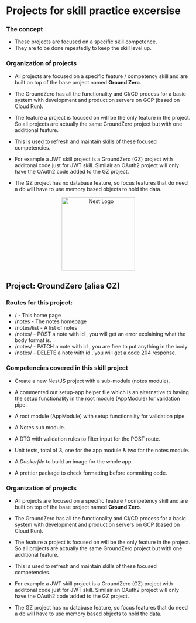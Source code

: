 <h1> Projects for skill practice excersise </h1>

<p>

### The concept
- These projects are focused on a specific skill competence.
- They are to be done repeatedly to keep the skill level up.

### Organization of projects
- All projects are focused on a specific feature / competency skill and are built on top of the base project named **Ground Zero**.

- The GroundZero has all the functionality and CI/CD process for a basic system with development and production servers on GCP (based on  Cloud Run).

- The feature a project is focused on will be the only feature in the project. So all projects are actually the same GroundZero project but with one additional feature.

- This is used to refresh and maintain skills of these focused competencies.

- For example a JWT skill project is a GroundZero (GZ) project with additonal code just for JWT skill. Similair an OAuth2 project will only have the OAuth2 code added to the GZ project.

- The GZ project has no database feature, so focus features that do need a db will have to use memory based objects to hold the data. 

</p>



<p align="center">
  <a href="http://nestjs.com/" target="blank"><img src="https://nestjs.com/img/logo-small.svg" width="200" alt="Nest Logo" /></a>
</p>


<p align="center">
            <h2> Project: GroundZero (alias GZ) </h2>
            <h3> Routes for this project: </h3>
            <ul>
            <li> / - This home page </li>
              <li> /notes - The notes homepage </li>
              <li> /notes/list - A list of notes </li>
              <li> /notes/<value> - POST a note with id <value> , you will get an error explaining what the body format is. </li>
              <li> /notes/<value> - PATCH a note with id <value> , you are free to put anything in the body. </li>
              <li> /notes/<value> - DELETE a note with id <value> , you will get a code 204 response. </li>
            </ul>
</p>

<p>

### Competencies covered in this skill project

- Create a new NestJS project with a sub-module (notes module).

- A commented out setup-app helper file which is an alternative to having the setup functionality in the root module (AppModule) for validation pipe.

- A root module (AppModule) with setup functionality for validation pipe.

- A Notes sub module.

- A DTO with validation rules to filter input for the POST route.

- Unit tests, total of 3, one for the app module & two for the notes module.

- A *Dockerfile* to build an image for the whole app.

- A prettier package to check formatting before commiting code.


### Organization of projects
- All projects are focused on a specific feature / competency skill and are built on top of the base project named **Ground Zero**.

- The GroundZero has all the functionality and CI/CD process for a basic system with development and production servers on GCP (based on  Cloud Run).

- The feature a project is focused on will be the only feature in the project. So all projects are actually the same GroundZero project but with one additional feature.

- This is used to refresh and maintain skills of these focused competencies.

- For example a JWT skill project is a GroundZero (GZ) project with additonal code just for JWT skill. Similair an OAuth2 project will only have the OAuth2 code added to the GZ project.

- The GZ project has no database feature, so focus features that do need a db will have to use memory based objects to hold the data. 

</p>

